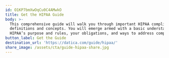 ```yaml
---
id: O1KP7bmXwOqCu0C4AMwkO
title: Get the HIPAA Guide
body: >-
  This comprehensive guide will walk you through important HIPAA compliance
  definitions and concepts. You will emerge armed with a basic understanding to
  HIPAA’s purpose and rules, your obligations, and ways to address compliance.
button_label: Get the Guide
destination_url: 'https://datica.com/guide/hipaa/'
share_image: /assets/cta/guide-hipaa-share.jpg
---
```


  